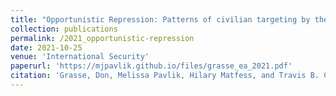 ```yaml
---
title: "Opportunistic Repression: Patterns of civilian targeting by the state in response to COVID-19"
collection: publications
permalink: /2021_opportunistic-repression
date: 2021-10-25
venue: 'International Security'
paperurl: 'https://mjpavlik.github.io/files/grasse_ea_2021.pdf'
citation: 'Grasse, Don, Melissa Pavlik, Hilary Matfess, and Travis B. Curtice. (2021). &quot;Opportunistic Repression: Patterns of civilian targeting by the state in response to COVID-19.&quot; <i>International Security</i>. 46(2): 130-165. doi: [https://doi.org/10.1162/isec_a_00419](https://doi.org/10.1162/isec_a_00419)'
---
```

